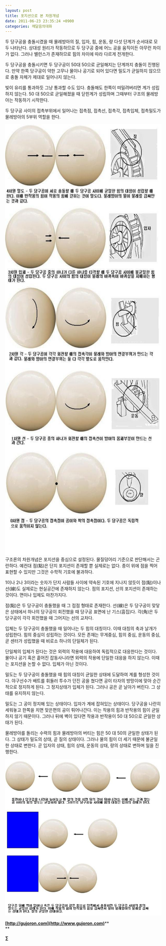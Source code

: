 ```yaml
---
layout: post
title: 포지션으로 본 차원개념
date: 2011-06-23 23:35:24 +0900
categories: 깨달음의대화
---
```

두 당구공을 충돌시켰을 때 물레방아의 질, 입자, 힘, 운동, 량 다섯 단계가 순서대로 모두 나타난다. 상대성 원리가 작동하므로 두 당구공 중에 어느 공을 움직이든 아무런 차이가 없다. 그러나 밸런스가 존재하므로 힘의 차이에 따라 다르게 전개한다.

  


두 당구공을 충돌시키면 두 당구공이 50대 50으로 균일해지는 단계까지 충돌이 진행된다. 만약 한쪽 당구공이 약한 고무나 물이나 공기로 되어 있다면 밀도가 균일하지 않으므로 충돌 자체가 제대로 일어나지 않는다.

  


빛이 유리를 통과하듯 그냥 통과할 수도 있다. 충돌해도 한쪽이 떠밀려버리면 계가 성립하지 않는다. 50 대 50으로 균일해졌을 때 닫힌계가 성립하며 그때부터 구조의 물레방아는 작동하기 시작한다.

  


두 당구공 사이의 접촉부위에서 일어나는 접촉점, 접촉선, 접촉각, 접촉입체, 접촉밀도가 물레방아의 5부위 역할을 한다.

  


  


  



<img src="files/attach/images/198/249/178/25.JPG" alt="25.JPG" width="604" height="1386" />  구조론의 차원개념은 포지션을 중심으로 설정된다. 물질덩어리 기준으로 판단해서는 곤란하다. 예컨대 점(點)은 단지 포지션이 존재할 뿐 실제로는 없다. 종이 위에 점을 찍어 표현할 수 있지만 그것은 수학적 기호에 불과하다. 

 1이나 2나 3이라는 숫자가 단지 사람들 사이에 약속된 기호에 지나지 않듯이 점(點)이나 선(線)도 실제로는 현실공간에 존재하지 않는다. 점의 포지션, 선의 포지션이 존재하는 것이다. 면이나 입체도 마찬가지다.

 점(點)은 두 당구공이 충돌했을 때 그 접점 형태로 존재한다. 선(線)은 두 당구공이 맞닿은 상태에서 하나의 당구공이 회전했을 때 당구공 표면에 난 기스(흠집)다. 각(角)은 두 당구공이 각각 회전했을 때 그어지는 선의 교차다.

 입체는 두 당구공이 충돌했을 때 일어나는 두 힘의 대칭이다. 이때 대칭의 축과 날개가 성립한다. 힘의 중심이 성립하는 것이다. 모든 존재는 무게중심, 힘의 중심, 운동의 중심, 곧 센터가 성립했을 때 비로소 하나의 단일체가 된다. 

 단일체의 입체가 된다는 것은 외력의 작용에 대응하여 독립적으로 대응한다는 것이다. 물이나 공기 혹은 흩어진 잡동사니라면 외력의 작용에 단일한 대응을 하지 않는다. 이때는 포지션을 논할 수 없다. 입체가 아닌 것이다.

 밀도는 두 당구공이 충돌했을 때 힘의 대칭이 균일한 상태에 도달하여 계를 형성한 것이다. 야구선수가 배트를 휘둘러 투수가 던진 공을 쳤다면 공이 타자의 방망이에 맞아 순간적으로 정지하게 된다. 그 정지상태가 입체가 된다. 그러나 공은 곧 날아가 버린다. 그 상태를 유지하지 않는다.

 밀도는 그 공이 정지해 있는 상태이다. 입자가 계에 잡혀있는 상태이다. 당구공을 나란히 세워놓고 한쪽을 치면 맞은편의 공이 튀어나간다. 이는 작용의 힘과 반작용의 힘이 균일하지 않기 때문이다. 그러나 뒤에 벽이 있다면 작용과 반작용이 50 대 50으로 균일한 상태가 된다. 

 물레방아를 돌리는 수력의 힘과 물레방아의 버티는 힘은 50 대 50의 균일한 상태가 된다. 그 상태가 밀도의 상태, 곧 질의 상태이다. 그러나 물의 힘이 더 세기 때문에 불균일한 상태로 변한다. 곧 입자의 상태, 힘의 상태, 운동의 상태, 량의 상태로 변하며 일을 진행한다. 



![26.JPG](/files/attach/images/198/249/178/26.JPG)



  


  


**[http://gujoron.com](http://www.gujoron.com)****  
** 

**∑**